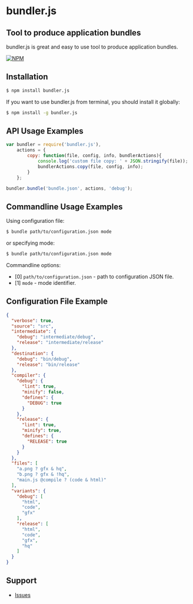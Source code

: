 # bundler.js

## Tool to produce application bundles

bundler.js is great and easy to use tool to produce application bundles.

[![NPM](https://nodei.co/npm/bundler.js.png?downloads=true&downloadRank=true&stars=true)](https://nodei.co/npm/bundler.js/)

## Installation

```bash
$ npm install bundler.js
```

If you want to use bundler.js from terminal, you should install it globally:

```bash
$ npm install -g bundler.js
```

## API Usage Examples

```javascript
var bundler = require('bundler.js'),
    actions = {
        copy: function(file, config, info, bundlerActions){
            console.log('custom file copy: ' + JSON.stringify(file));
            bundlerActions.copy(file, config, info);
        }
    };

bundler.bundle('bundle.json', actions, 'debug');
```

## Commandline Usage Examples

Using configuration file:
```bash
$ bundle path/to/configuration.json mode
```
or specifying mode:
```bash
$ bundle path/to/configuration.json mode
```

Commandline options:
 * [0] `path/to/configuration.json` - path to configuration JSON file.
 * [1] `mode`                       - mode identifier.

## Configuration File Example
```json
{
  "verbose": true,
  "source": "src",
  "intermediate": {
    "debug": "intermediate/debug",
    "release": "intermediate/release"
  },
  "destination": {
    "debug": "bin/debug",
    "release": "bin/release"
  },
  "compiler": {
    "debug": {
      "lint": true,
      "minify": false,
      "defines": {
        "DEBUG": true
      }
    },
    "release": {
      "lint": true,
      "minify": true,
      "defines": {
        "RELEASE": true
      }
    }
  },
  "files": [
    "a.png ? gfx & hq",
    "b.png ? gfx & !hq",
    "main.js @compile ? (code & html)"
  ],
  "variants": {
    "debug": [
      "html",
      "code",
      "gfx"
    ],
    "release": [
      "html",
      "code",
      "gfx",
      "hq"
    ]
  }
}
```

## Support
 * [Issues](https://github.com/PsichiX/bundler.js/issues)